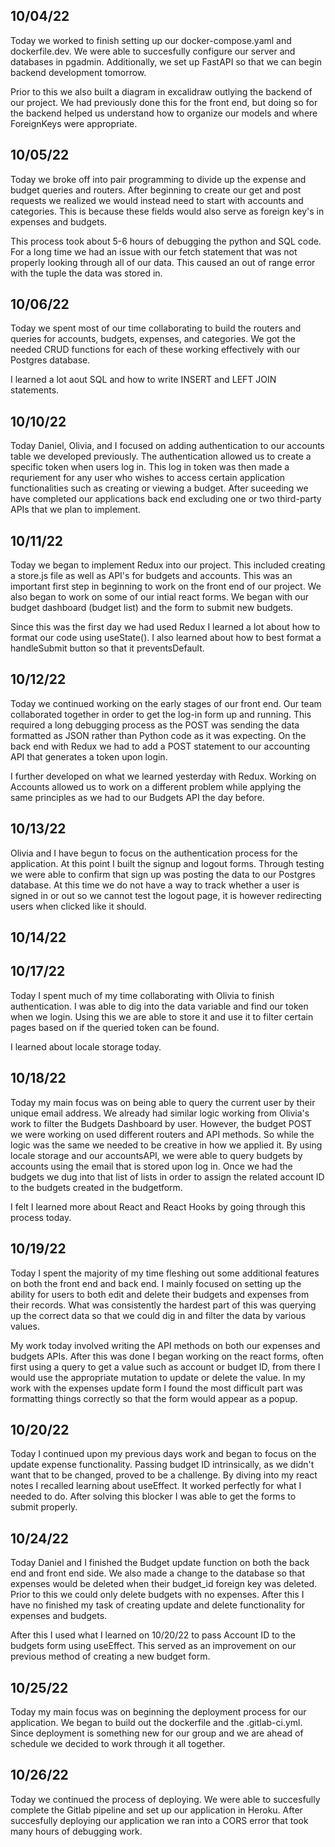## 10/04/22

Today we worked to finish setting up our docker-compose.yaml and dockerfile.dev. We were able to succesfully configure our server and databases in pgadmin. Additionally, we set up FastAPI so that we can begin backend development tomorrow.

Prior to this we also built a diagram in excalidraw outlying the backend of our project. We had previously done this for the front end, but doing so for the backend helped us understand how to organize our models and where ForeignKeys were appropriate. 

## 10/05/22 

Today we broke off into pair programming to divide up the expense and budget queries and routers. After beginning to create our get and post requests we realized we would instead need to start with accounts and categories. This is because these fields would also serve as foreign key's in expenses and budgets. 

This process took about 5-6 hours of debugging the python and SQL code. For a long time we had an issue with our fetch statement that was not properly looking through all of our data. This caused an out of range error with the tuple the data was stored in. 


## 10/06/22
Today we spent most of our time collaborating to build the routers and queries for accounts, budgets, expenses, and categories. We got the needed CRUD functions for each of these working effectively with our Postgres database. 

I learned a lot aout SQL and how to write INSERT and LEFT JOIN statements. 

## 10/10/22
Today Daniel, Olivia, and I focused on adding authentication to our accounts table we developed previously. The authentication allowed us to create a specific token when users log in. This log in token was then made a requriement for any user who wishes to access certain application functionalities such as creating or viewing a budget. After suceeding we have completed our applications back end excluding one or two third-party APIs that we plan to implement. 


## 10/11/22
Today we began to implement Redux into our project. This included creating a store.js file as well as API's for budgets and accounts. This was an important first step in beginning to work on the front end of our project. We also began to work on some of our intial react forms. We began with our budget dashboard (budget list) and the form to submit new budgets.

Since this was the first day we had used Redux I learned a lot about how to format our code using useState(). I also learned about how to best format a handleSubmit button so that it preventsDefault. 

## 10/12/22
Today we continued working on the early stages of our front end. Our team collaborated together in order to get the log-in form up and running. This required a long debugging process as the POST was sending the data formatted as JSON rather than Python code as it was expecting. On the back end with Redux we had to add a POST statement to our accounting API that generates a token upon login. 

I further developed on what we learned yesterday with Redux. Working on Accounts allowed us to work on a different problem while applying the same principles as we had to our Budgets API the day before. 

## 10/13/22
Olivia and I have begun to focus on the authentication process for the application. At this point I built the signup and logout forms. Through testing we were able to confirm that sign up was posting the data to our Postgres database. At this time we do not have a way to track whether a user is signed in or out so we cannot test the logout page, it is however redirecting users when clicked like it should.

## 10/14/22

## 10/17/22
Today I spent much of my time collaborating with Olivia to finish authentication. I was able to dig into the data variable and find our token when we login. Using this we are able to store it and use it to filter certain pages based on if the queried token can be found. 

I learned about locale storage today. 

## 10/18/22
Today my main focus was on being able to query the current user by their unique email address. We already had similar logic working from Olivia's work to filter the Budgets Dashboard by user. However, the budget POST we were working on used different routers and API methods. So while the logic was the same we needed to be creative in how we applied it. By using locale storage and our accountsAPI, we were able to query budgets by accounts using the email that is stored upon log in. Once we had the budgets we dug into that list of lists in order to assign the related account ID to the budgets created in the budgetform. 

I felt I learned more about React and React Hooks by going through this process today. 

## 10/19/22
Today I spent the majority of my time fleshing out some additional features on both the front end and back end. I mainly focused on setting up the ability for users to both edit and delete their budgets and expenses from their records. What was consistently the hardest part of this was querying up the correct data so that we could dig in and filter the data by various values. 

My work today involved writing the API methods on both our expenses and budgets APIs. After this was done I began working on the react forms, often first using a query to get a value such as account or budget ID, from there I would use the appropriate mutation to update or delete the value. In my work with the expenses update form I found the most difficult part was formatting things correctly so that the form would appear as a popup. 

## 10/20/22
Today I continued upon my previous days work and began to focus on the update expense functionality. Passing budget ID intrinsically, as we didn't want that to be changed, proved to be a challenge. By diving into my react notes I recalled learning about useEffect. It worked perfectly for what I needed to do. After solving this blocker I was able to get the forms to submit properly. 

## 10/24/22
Today Daniel and I finished the Budget update function on both the back end and front end side. We also made a change to the database so that expenses would be deleted when their budget_id foreign key was deleted. Prior to this we could only delete budgets with no expenses. After this I have no finished my task of creating update and delete functionality for expenses and budgets.

After this I used what I learned on 10/20/22 to pass Account ID to the budgets form using useEffect. This served as an improvement on our previous method of creating a new budget form.

## 10/25/22
Today my main focus was on beginning the deployment process for our application. We began to build out the dockerfile and the .gitlab-ci.yml. Since deployment is something new for our group and we are ahead of schedule we decided to work through it all together. 

## 10/26/22
Today we continued the process of deploying. We were able to succesfully complete the Gitlab pipeline and set up our application in Heroku. After succesfully deploying our application we ran into a CORS error that took many hours of debugging work.